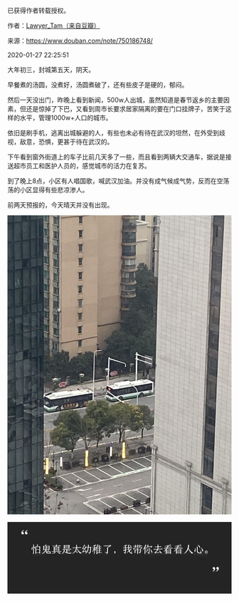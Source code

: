已获得作者转载授权。


作者：[Lawyer_Tam（来自豆瓣）](https://www.douban.com/people/50118435/)


来源：https://www.douban.com/note/750186748/


2020-01-27 22:25:51


大年初三，封城第五天，阴天。  

早餐煮的汤圆，没煮好，汤圆煮破了，还有些皮子是硬的，郁闷。  

然后一天没出门，昨晚上看到新闻，500w人出城，虽然知道是春节返乡的主要因素，但还是惊掉了下巴，又看到周市长要求居家隔离的要在门口挂牌子，苦笑于这样的水平，管理1000w+人口的城市。  

依旧是刷手机，逃离出城躲避的人，有些也未必有待在武汉的坦然，在外受到歧视，敌意，恐惧，更甚于待在武汉的。  

下午看到窗外街道上的车子比前几天多了一些，而且看到两辆大交通车，据说是接送超市员工和医护人员的，感觉城市的活力在复苏。  

到了晚上8点，小区有人唱国歌，喊武汉加油。并没有成气候成气势，反而在空荡荡的小区显得有些悲凉渗人。

前两天预报的，今天晴天并没有出现。

![](./pic/01-27-Lawyer_Tam-记录……封城（第五天）1.jpg)

![](./pic/01-27-Lawyer_Tam-记录……封城（第五天）2.jpg)



